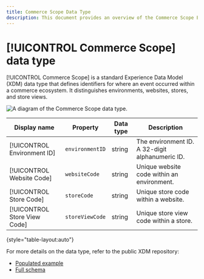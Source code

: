 ```yaml
---
title: Commerce Scope Data Type
description: This document provides an overview of the Commerce Scope Experience Data Model (XDM) data type.
---
```

# [!UICONTROL Commerce Scope] data type

[!UICONTROL Commerce Scope] is a standard Experience Data Model (XDM) data type that defines identifiers for where an event occurred within a commerce ecosystem. It distinguishes environments, websites, stores, and store views.

![A diagram of the  Commerce Scope data type.]()

| Display name                    | Property            | Data type | Description                                           |
|---------------------------------|-------------------|-----------|-------------------------------------------------------|
| [!UICONTROL Environment ID]     | `environmentID`   | string    | The environment ID. A 32-digit alphanumeric ID.        |
| [!UICONTROL Website Code]       | `websiteCode`     | string    | Unique website code within an environment.              |
| [!UICONTROL Store Code]         | `storeCode`       | string    | Unique store code within a website.                    |
| [!UICONTROL Store View Code]    | `storeViewCode`   | string    | Unique store view code within a store.                 |

{style="table-layout:auto"}

For more details on the data type, refer to the public XDM repository:

* [Populated example](https://github.com/adobe/xdm/blob/master/components/datatypes/commercescope.example.1.json)
* [Full schema](https://github.com/adobe/xdm/blob/master/components/datatypes/commercescope.schema.json)
